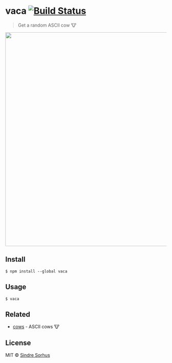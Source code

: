 # vaca [![Build Status](https://travis-ci.org/sindresorhus/vaca.svg?branch=master)](https://travis-ci.org/sindresorhus/vaca)

> Get a random ASCII cow 🐮

<img src="screenshot.png" width="668">


## Install

```
$ npm install --global vaca
```


## Usage

```
$ vaca
```


## Related

- [cows](https://github.com/sindresorhus/cows) - ASCII cows 🐮


## License

MIT © [Sindre Sorhus](https://sindresorhus.com)
